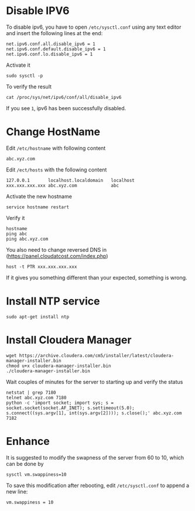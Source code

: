 # Disable IPV6

To disable ipv6, you have to open `/etc/sysctl.conf` using any text editor and insert the following lines at the end:

```
net.ipv6.conf.all.disable_ipv6 = 1
net.ipv6.conf.default.disable_ipv6 = 1
net.ipv6.conf.lo.disable_ipv6 = 1
```

Activate it

```
sudo sysctl -p
```

To verify the result

```
cat /proc/sys/net/ipv6/conf/all/disable_ipv6
```

If you see `1`, ipv6 has been successfully disabled.

# Change HostName

Edit `/etc/hostname` with following content

```
abc.xyz.com
```

Edit `/ect/hosts` with the following content

```
127.0.0.1       localhost.localdomain   localhost
xxx.xxx.xxx.xxx abc.xyz.com             abc
```

Activate the new hostname

```
service hostname restart
```

Verify it

```
hostname
ping abc
ping abc.xyz.com
```

You also need to change reversed DNS in (https://panel.cloudatcost.com/index.php)
```
host -t PTR xxx.xxx.xxx.xxx
```
If it gives you something different than your expected, something is wrong.
# Install NTP service

```
sudo apt-get install ntp
```

# Install Cloudera Manager

```
wget https://archive.cloudera.com/cm5/installer/latest/cloudera-manager-installer.bin
chmod u+x cloudera-manager-installer.bin
./cloudera-manager-installer.bin
```

Wait couples of minutes for the server to starting up and verify the status
```
netstat | grep 7180
telnet abc.xyz.com 7180
python -c 'import socket; import sys; s = socket.socket(socket.AF_INET); s.settimeout(5.0); s.connect((sys.argv[1], int(sys.argv[2]))); s.close();' abc.xyz.com 7182
```

# Enhance

It is suggested to modify the swapness of the server from 60 to 10, which can be done by 

```
sysctl vm.swappiness=10
```

To save this modification after rebooting, edit `/etc/sysctl.conf` to append a new line:

```
vm.swappiness = 10
```
